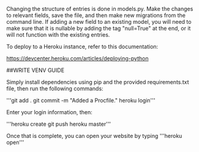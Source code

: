 Changing the structure of entries is done in models.py. Make the changes to relevant fields, save the file, and then make new migrations from the command line. If adding a new field to an existing model, you will need to make sure that it is nullable by adding the tag "null=True" at the end, or it will not function with the existing entries.

To deploy to a Heroku instance, refer to this documentation:

https://devcenter.heroku.com/articles/deploying-python

##WRITE VENV GUIDE

Simply install dependencies using pip and the provided requirements.txt file, then run the following commands:

'''git add .
git commit -m "Added a Procfile."
heroku login'''

Enter your login information, then:

'''heroku create
git push heroku master'''

Once that is complete, you can open your website by typing
'''heroku open'''